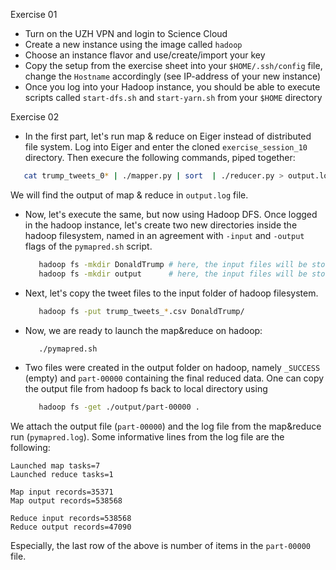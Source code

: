 Exercise 01

  * Turn on the UZH VPN and login to Science Cloud
  * Create a new instance using the image called `hadoop`
  * Choose an instance flavor and use/create/import your key
  * Copy the setup from the exercise sheet into your `$HOME/.ssh/config` file, change the `Hostname` accordingly (see IP-address of your new instance)
  * Once you log into your Hadoop instance, you should be able to execute scripts called `start-dfs.sh` and `start-yarn.sh` from your `$HOME` directory

Exercise 02

  * In the first part, let's run map & reduce on Eiger instead of distributed file system. Log into Eiger and enter the cloned `exercise_session_10` directory. Then execure the following commands, piped together:
  ```bash
     cat trump_tweets_0* | ./mapper.py | sort  | ./reducer.py > output.log
  ```
 We will find the output of map & reduce in `output.log` file.

 * Now, let's execute the  same, but now using Hadoop DFS. Once logged in the hadoop instance, let's create two new directories inside the hadoop filesystem, named in an agreement with `-input` and `-output` flags of the `pymapred.sh` script.
   ```bash
      hadoop fs -mkdir DonaldTrump # here, the input files will be stored
      hadoop fs -mkdir output      # here, the input files will be stored
   ```
* Next, let's copy the tweet files to the input folder of hadoop filesystem.
   ```bash
      hadoop fs -put trump_tweets_*.csv DonaldTrump/
   ```
* Now, we are ready to launch the map&reduce on hadoop:
   ```bash
      ./pymapred.sh
   ```
* Two files were created in the output folder on hadoop, namely `_SUCCESS` (empty) and `part-00000` containing the final reduced data. One can copy the output file from hadoop fs back to local directory using
   ```bash
      hadoop fs -get ./output/part-00000 .
   ```

We attach the output file (`part-00000`) and the log file from the map&reduce run (`pymapred.log`). Some informative lines from the log file are the following:

```text
Launched map tasks=7
Launched reduce tasks=1

Map input records=35371
Map output records=538568

Reduce input records=538568
Reduce output records=47090
```

Especially, the last row of the above is number of items in the `part-00000` file. 

